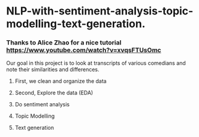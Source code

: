 # NLP-with-sentiment-analysis-topic-modelling-text-generation. 
### Thanks to Alice Zhao for a nice tutorial https://www.youtube.com/watch?v=xvqsFTUsOmc

Our goal in this project is to look at transcripts of various comedians and note their similarities and differences.

1) First, we clean and organize the data

2) Second, Explore the data (EDA)

3) Do sentiment analysis

4) Topic Modelling

5) Text generation
